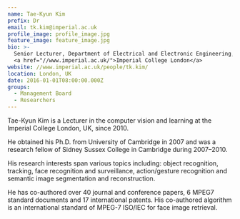```yaml
---
name: Tae-Kyun Kim
prefix: Dr
email: tk.kim@imperial.ac.uk
profile_image: profile_image.jpg
feature_image: feature_image.jpg
bio: >-
  Senior Lecturer, Department of Electrical and Electronic Engineering,
  <a href="//www.imperial.ac.uk/">Imperial College London</a>
website: //www.imperial.ac.uk/people/tk.kim/
location: London, UK
date: 2016-01-01T08:00:00.000Z
groups:
  - Management Board
  - Researchers
---
```


Tae-Kyun Kim is a Lecturer in the computer vision and learning at the Imperial
College London, UK, since 2010.

He obtained his Ph.D. from University of Cambridge in 2007 and was a research
fellow of Sidney Sussex College in Cambridge during 2007–2010.

His research interests span various topics including: object recognition,
tracking, face recognition and surveillance, action/gesture recognition and
semantic image segmentation and reconstruction.

He has co-authored over 40 journal and conference papers, 6 MPEG7 standard
documents and 17 international patents. His co-authored algorithm is an
international standard of MPEG-7 ISO/IEC for face image retrieval.
